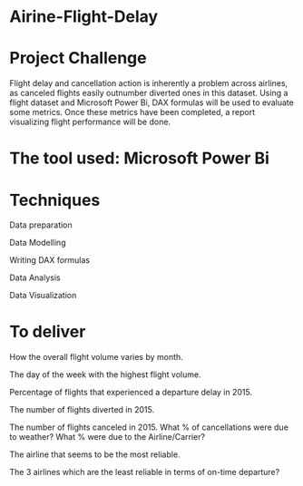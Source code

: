 # Airine-Flight-Delay


# Project Challenge

Flight delay and cancellation action is inherently a problem across airlines, as canceled flights easily outnumber diverted ones in this dataset.
Using a flight dataset and Microsoft Power Bi, DAX formulas will be used to evaluate some metrics. Once these metrics have been completed, a report visualizing flight performance will be done. 


# The tool used: Microsoft Power Bi 

# Techniques

Data preparation

Data Modelling

Writing DAX formulas 

Data Analysis 

Data Visualization 

#  To deliver

How the overall flight volume varies by month.

The day of the week with the highest flight volume.

Percentage of flights that experienced a departure delay in 2015.

The number of flights diverted in 2015.

The number of flights canceled in 2015. What % of cancellations were due to weather? What % were due to the Airline/Carrier?

The airline that seems to be the most reliable.

The 3 airlines which are the least reliable in terms of on-time departure?
